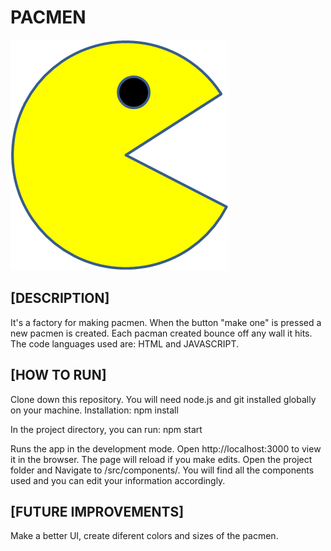 # PACMEN
<img src="PacMan1.png">

## [DESCRIPTION]

It's a factory for making pacmen.
When the button "make one" is pressed a new pacmen is created. 
Each pacman created bounce off any wall it hits. 
The code languages used are: HTML and JAVASCRIPT. 

## [HOW TO RUN]

Clone down this repository. You will need node.js and git installed globally on your machine.
Installation: npm install

In the project directory, you can run: npm start

Runs the app in the development mode.
Open http://localhost:3000 to view it in the browser. The page will reload if you make edits.
Open the project folder and Navigate to /src/components/.
You will find all the components used and you can edit your information accordingly.

## [FUTURE IMPROVEMENTS]

Make a better UI, create diferent colors and sizes of the pacmen. 




